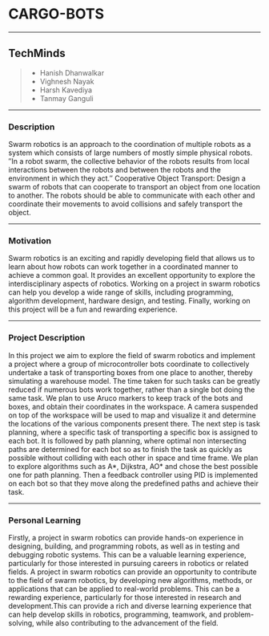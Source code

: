 # CARGO-BOTS
---
## TechMinds
> - Hanish Dhanwalkar
> - Vighnesh Nayak
> - Harsh Kavediya
> - Tanmay Ganguli

---
### Description

Swarm robotics is an approach to the coordination of multiple robots as a system which consists of large numbers of mostly simple physical robots. ″In a robot swarm, the collective behavior of the robots results from local interactions between the robots and between the robots and the environment in which they act.″
Cooperative Object Transport: Design a swarm of robots that can cooperate to transport an object from one location to another. The robots should be able to communicate with each other and coordinate their movements to avoid collisions and safely transport the object.

---
### Motivation

Swarm robotics is an exciting and rapidly developing field that allows us to learn about how robots can work together in a coordinated manner to achieve a common goal. It provides an excellent opportunity to explore the interdisciplinary aspects of robotics. Working on a project in swarm robotics can help you develop a wide range of skills, including programming, algorithm development, hardware design, and testing. Finally, working on this project will be a fun and rewarding experience.

---
### Project Description

In this project we aim to explore the field of swarm robotics and implement a project where a group of microcontroller bots coordinate to collectively undertake a task of transporting boxes from one place to another, thereby simulating a warehouse model. The time taken for such tasks can be greatly reduced if numerous bots work together, rather than a single bot doing the same task. We plan to use Aruco markers to keep track of the bots and boxes, and obtain their coordinates in the workspace. A camera suspended on top of the workspace will be used to map and visualize it and determine the locations of the various components present there. The next step is task planning, where a specific task of transporting a specific box is assigned to each bot. It is followed by path planning, where optimal non intersecting paths are determined for each bot so as to finish the task as quickly as possible without colliding with each other in space and time frame. We plan to explore algorithms such as A*, Dijkstra, AO* and chose the best possible one for path planning. Then a feedback controller using PID is implemented on each bot so that they move along the predefined paths and achieve their task.

---
### Personal Learning

Firstly, a project in swarm robotics can provide hands-on experience in designing, building, and programming robots, as well as in testing and debugging robotic systems. This can be a valuable learning experience, particularly for those interested in pursuing careers in robotics or related fields.
A project in swarm robotics can provide an opportunity to contribute to the field of swarm robotics, by developing new algorithms, methods, or applications that can be applied to real-world problems. This can be a rewarding experience, particularly for those interested in research and development.This can provide a rich and diverse learning experience that can help develop skills in robotics, programming, teamwork, and problem-solving, while also contributing to the advancement of the field.
